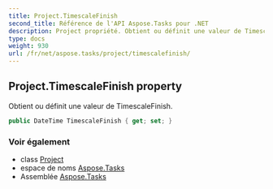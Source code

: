 ```yaml
---
title: Project.TimescaleFinish
second_title: Référence de l'API Aspose.Tasks pour .NET
description: Project propriété. Obtient ou définit une valeur de TimescaleFinish.
type: docs
weight: 930
url: /fr/net/aspose.tasks/project/timescalefinish/
---
```

## Project.TimescaleFinish property

Obtient ou définit une valeur de TimescaleFinish.

```csharp
public DateTime TimescaleFinish { get; set; }
```

### Voir également

* class [Project](../)
* espace de noms [Aspose.Tasks](../../project/)
* Assemblée [Aspose.Tasks](../../../)


